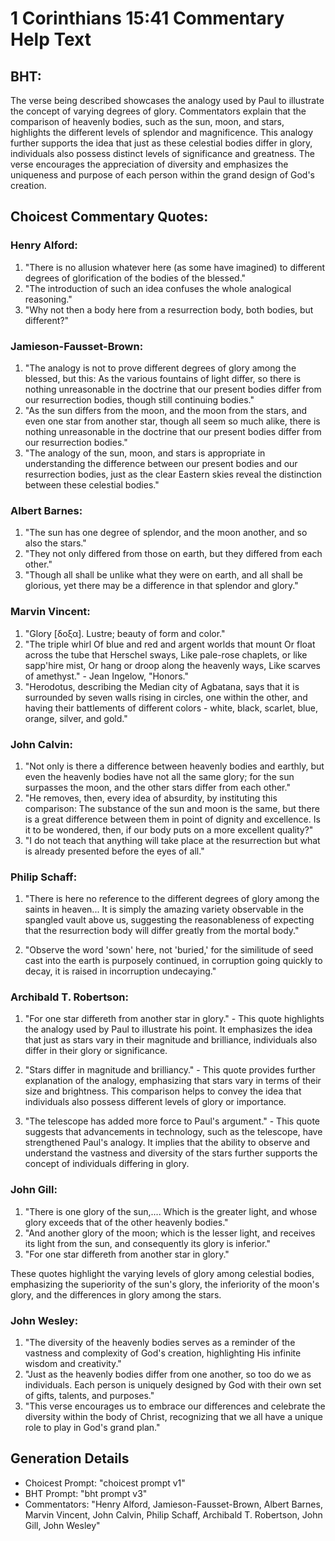 # 1 Corinthians 15:41 Commentary Help Text

## BHT:
The verse being described showcases the analogy used by Paul to illustrate the concept of varying degrees of glory. Commentators explain that the comparison of heavenly bodies, such as the sun, moon, and stars, highlights the different levels of splendor and magnificence. This analogy further supports the idea that just as these celestial bodies differ in glory, individuals also possess distinct levels of significance and greatness. The verse encourages the appreciation of diversity and emphasizes the uniqueness and purpose of each person within the grand design of God's creation.

## Choicest Commentary Quotes:
### Henry Alford:
1. "There is no allusion whatever here (as some have imagined) to different degrees of glorification of the bodies of the blessed."
2. "The introduction of such an idea confuses the whole analogical reasoning."
3. "Why not then a body here from a resurrection body, both bodies, but different?"

### Jamieson-Fausset-Brown:
1. "The analogy is not to prove different degrees of glory among the blessed, but this: As the various fountains of light differ, so there is nothing unreasonable in the doctrine that our present bodies differ from our resurrection bodies, though still continuing bodies."
2. "As the sun differs from the moon, and the moon from the stars, and even one star from another star, though all seem so much alike, there is nothing unreasonable in the doctrine that our present bodies differ from our resurrection bodies."
3. "The analogy of the sun, moon, and stars is appropriate in understanding the difference between our present bodies and our resurrection bodies, just as the clear Eastern skies reveal the distinction between these celestial bodies."

### Albert Barnes:
1. "The sun has one degree of splendor, and the moon another, and so also the stars." 
2. "They not only differed from those on earth, but they differed from each other." 
3. "Though all shall be unlike what they were on earth, and all shall be glorious, yet there may be a difference in that splendor and glory."

### Marvin Vincent:
1. "Glory [δοξα]. Lustre; beauty of form and color."
2. "The triple whirl Of blue and red and argent worlds that mount Or float across the tube that Herschel sways, Like pale-rose chaplets, or like sapp'hire mist, Or hang or droop along the heavenly ways, Like scarves of amethyst." - Jean Ingelow, "Honors."
3. "Herodotus, describing the Median city of Agbatana, says that it is surrounded by seven walls rising in circles, one within the other, and having their battlements of different colors - white, black, scarlet, blue, orange, silver, and gold."

### John Calvin:
1. "Not only is there a difference between heavenly bodies and earthly, but even the heavenly bodies have not all the same glory; for the sun surpasses the moon, and the other stars differ from each other." 
2. "He removes, then, every idea of absurdity, by instituting this comparison: The substance of the sun and moon is the same, but there is a great difference between them in point of dignity and excellence. Is it to be wondered, then, if our body puts on a more excellent quality?" 
3. "I do not teach that anything will take place at the resurrection but what is already presented before the eyes of all."

### Philip Schaff:
1. "There is here no reference to the different degrees of glory among the saints in heaven... It is simply the amazing variety observable in the spangled vault above us, suggesting the reasonableness of expecting that the resurrection body will differ greatly from the mortal body." 

2. "Observe the word 'sown' here, not 'buried,' for the similitude of seed cast into the earth is purposely continued, in corruption going quickly to decay, it is raised in incorruption undecaying."

### Archibald T. Robertson:
1. "For one star differeth from another star in glory." - This quote highlights the analogy used by Paul to illustrate his point. It emphasizes the idea that just as stars vary in their magnitude and brilliance, individuals also differ in their glory or significance.

2. "Stars differ in magnitude and brilliancy." - This quote provides further explanation of the analogy, emphasizing that stars vary in terms of their size and brightness. This comparison helps to convey the idea that individuals also possess different levels of glory or importance.

3. "The telescope has added more force to Paul's argument." - This quote suggests that advancements in technology, such as the telescope, have strengthened Paul's analogy. It implies that the ability to observe and understand the vastness and diversity of the stars further supports the concept of individuals differing in glory.

### John Gill:
1. "There is one glory of the sun,.... Which is the greater light, and whose glory exceeds that of the other heavenly bodies."
2. "And another glory of the moon; which is the lesser light, and receives its light from the sun, and consequently its glory is inferior."
3. "For one star differeth from another star in glory."

These quotes highlight the varying levels of glory among celestial bodies, emphasizing the superiority of the sun's glory, the inferiority of the moon's glory, and the differences in glory among the stars.

### John Wesley:
1. "The diversity of the heavenly bodies serves as a reminder of the vastness and complexity of God's creation, highlighting His infinite wisdom and creativity."
2. "Just as the heavenly bodies differ from one another, so too do we as individuals. Each person is uniquely designed by God with their own set of gifts, talents, and purposes."
3. "This verse encourages us to embrace our differences and celebrate the diversity within the body of Christ, recognizing that we all have a unique role to play in God's grand plan."


## Generation Details
- Choicest Prompt: "choicest prompt v1"
- BHT Prompt: "bht prompt v3"
- Commentators: "Henry Alford, Jamieson-Fausset-Brown, Albert Barnes, Marvin Vincent, John Calvin, Philip Schaff, Archibald T. Robertson, John Gill, John Wesley"
